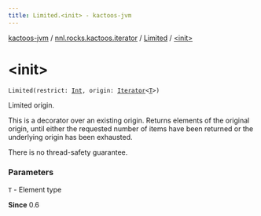 ```yaml
---
title: Limited.<init> - kactoos-jvm
---
```


[kactoos-jvm](../../index.html) / [nnl.rocks.kactoos.iterator](../index.html) / [Limited](index.html) / [&lt;init&gt;](./-init-.html)

# &lt;init&gt;

`Limited(restrict: `[`Int`](https://kotlinlang.org/api/latest/jvm/stdlib/kotlin/-int/index.html)`, origin: `[`Iterator`](https://kotlinlang.org/api/latest/jvm/stdlib/kotlin.collections/-iterator/index.html)`<`[`T`](index.html#T)`>)`

Limited origin.

This is a decorator over an existing origin. Returns elements of the
original origin, until either the requested number of items have been
returned or the underlying origin has been exhausted.

There is no thread-safety guarantee.

### Parameters

`T` - Element type

**Since**
0.6


